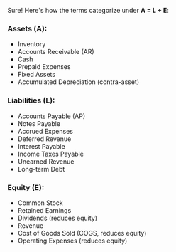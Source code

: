 Sure! Here's how the terms categorize under **A = L + E**:

### **Assets (A):**
- Inventory  
- Accounts Receivable (AR)  
- Cash  
- Prepaid Expenses  
- Fixed Assets  
- Accumulated Depreciation (contra-asset)  

### **Liabilities (L):**
- Accounts Payable (AP)  
- Notes Payable  
- Accrued Expenses  
- Deferred Revenue  
- Interest Payable  
- Income Taxes Payable  
- Unearned Revenue  
- Long-term Debt  

### **Equity (E):**
- Common Stock  
- Retained Earnings  
- Dividends (reduces equity)  
- Revenue  
- Cost of Goods Sold (COGS, reduces equity)  
- Operating Expenses (reduces equity)  
